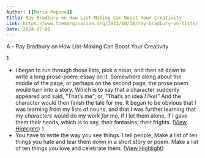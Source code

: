 ```yaml
---
Author: [[Maria Popova]]
Title: Ray Bradbury on How List-Making Can Boost Your Creativity
Link: https://www.themarginalian.org/2013/10/18/ray-bradbury-on-lists/
Date: 2024-07-06
---
```

A - Ray Bradbury on How List-Making Can Boost Your Creativity

1
- I began to run through those lists, pick a noun, and then sit down to write a long prose-poem-essay on it.
  Somewhere along about the middle of the page, or perhaps on the second page, the prose poem would turn into a story. Which is to say that a character suddenly appeared and said, “That’s me”; or, “That’s an idea *I like!*” And the character would then finish the tale for me.
  It began to be obvious that I was learning from my lists of nouns, and that I was further learning that my *characters* would do my work *for* me, if I let them alone, if I gave them their heads, which is to say, their fantasies, their frights. ([View Highlight](https://read.readwise.io/read/01gq3nrx8vvn5txgrty1ty7649))
1
- You have to write the way you see things. I tell people, Make a list of ten things you hate and tear them down in a short story or poem. Make a list of ten things you love and celebrate them. ([View Highlight](https://read.readwise.io/read/01gq3nts4mtz4eg53c1b5v14gt))
